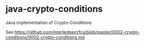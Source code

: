 # java-crypto-conditions
Java implementation of Crypto-Conditions

See https://github.com/interledger/rfcs/blob/master/0002-crypto-conditions/0002-crypto-conditions.md
